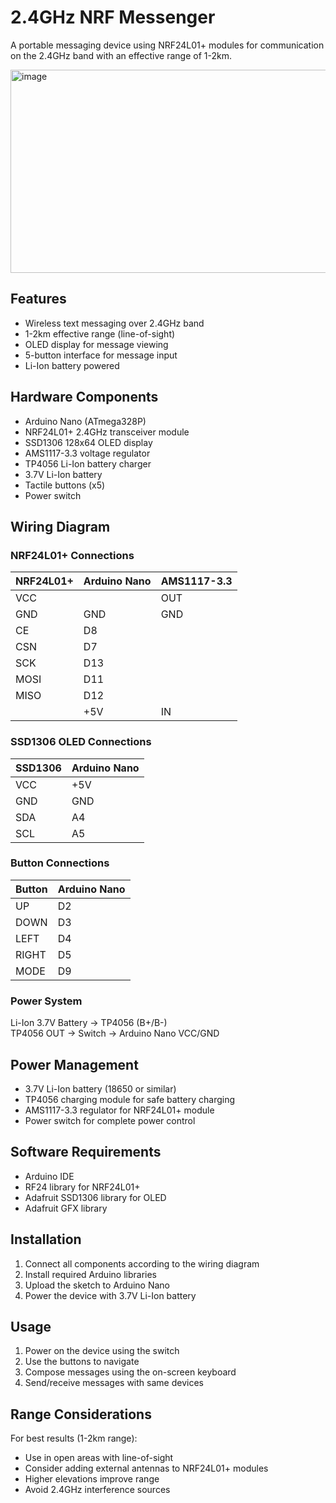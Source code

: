 # 2.4GHz NRF Messenger

A portable messaging device using NRF24L01+ modules for communication on the 2.4GHz band with an effective range of 1-2km.

<img width="660" height="325" alt="image" src="https://github.com/user-attachments/assets/72196f37-d545-409d-ba82-646838d01186" />

## Features
- Wireless text messaging over 2.4GHz band
- 1-2km effective range (line-of-sight)
- OLED display for message viewing
- 5-button interface for message input
- Li-Ion battery powered

## Hardware Components
- Arduino Nano (ATmega328P)
- NRF24L01+ 2.4GHz transceiver module
- SSD1306 128x64 OLED display
- AMS1117-3.3 voltage regulator
- TP4056 Li-Ion battery charger
- 3.7V Li-Ion battery
- Tactile buttons (x5)
- Power switch

## Wiring Diagram

### NRF24L01+ Connections
| NRF24L01+ | Arduino Nano | AMS1117-3.3 |
|-----------|--------------|-------------|
| VCC       |              | OUT         |
| GND       | GND          | GND         |
| CE        | D8           |             |
| CSN       | D7           |             |
| SCK       | D13          |             |
| MOSI      | D11          |             |
| MISO      | D12          |             |
|           | +5V          | IN          |

### SSD1306 OLED Connections
| SSD1306 | Arduino Nano |
|---------|--------------|
| VCC     | +5V          |
| GND     | GND          |
| SDA     | A4           |
| SCL     | A5           |

### Button Connections
| Button | Arduino Nano |
|--------|--------------|
| UP     | D2           |
| DOWN   | D3           |
| LEFT   | D4           |
| RIGHT  | D5           |
| MODE   | D9           |

### Power System
Li-Ion 3.7V Battery → TP4056 (B+/B-)
<br/>
TP4056 OUT → Switch → Arduino Nano VCC/GND

## Power Management
- 3.7V Li-Ion battery (18650 or similar)
- TP4056 charging module for safe battery charging
- AMS1117-3.3 regulator for NRF24L01+ module
- Power switch for complete power control

## Software Requirements
- Arduino IDE
- RF24 library for NRF24L01+
- Adafruit SSD1306 library for OLED
- Adafruit GFX library

## Installation
1. Connect all components according to the wiring diagram
2. Install required Arduino libraries
3. Upload the sketch to Arduino Nano
4. Power the device with 3.7V Li-Ion battery

## Usage
1. Power on the device using the switch
2. Use the buttons to navigate 
3. Compose messages using the on-screen keyboard
4. Send/receive messages with same devices

## Range Considerations
For best results (1-2km range):
- Use in open areas with line-of-sight
- Consider adding external antennas to NRF24L01+ modules
- Higher elevations improve range
- Avoid 2.4GHz interference sources
